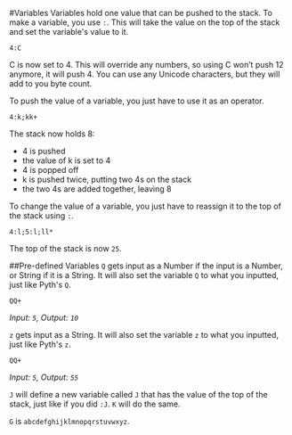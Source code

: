 #Variables
Variables hold one value that can be pushed to the stack. To make a variable, you use `:`. This will take the value on the top of the stack and set the variable's value to it.
```
4:C
```
C is now set to 4. This will override any numbers, so using C won’t push 12 anymore, it will push 4. You can use any Unicode characters, but they will add to you byte count.

To push the value of a variable, you just have to use it as an operator.
```
4:k;kk+
```
The stack now holds 8:

* 4 is pushed
* the value of k is set to 4
* 4 is popped off
* k is pushed twice, putting two 4s on the stack
* the two 4s are added together, leaving 8

To change the value of a variable, you just have to reassign it to the top of the stack using `:`.
```
4:l;5:l;ll*
```
The top of the stack is now `25`.

##Pre-defined Variables
`Q` gets input as a Number if the input is a Number, or String if it is a String. It will also set the variable `Q` to what you inputted, just like Pyth's `Q`.
```
QQ+
```
*Input: `5`, Output: `10`*

`z` gets input as a String. It will also set the variable `z` to what you inputted, just like Pyth's `z`.
```
QQ+
```
*Input: `5`, Output: `55`*

`J` will define a new variable called `J` that has the value of the top of the stack, just like if you did `:J`. `K` will do the same.

`G` is `abcdefghijklmnopqrstuvwxyz`.